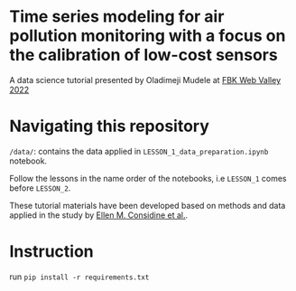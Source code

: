 # Time series modeling for air pollution monitoring with a focus on the calibration of low-cost sensors

A data science tutorial presented by Oladimeji Mudele at [FBK Web Valley 2022](https://webvalley.fbk.eu/)

# Navigating this repository
`/data/`: contains the data applied in `LESSON_1_data_preparation.ipynb` notebook. <br>


Follow the lessons in the name order of the notebooks, i.e `LESSON_1` comes before `LESSON_2`.

These tutorial materials have been developed based on methods and data applied in the study by [Ellen M. Considine et al.](https://www.sciencedirect.com/science/article/pii/S0269749120365222).

# Instruction
run `pip install -r requirements.txt`
